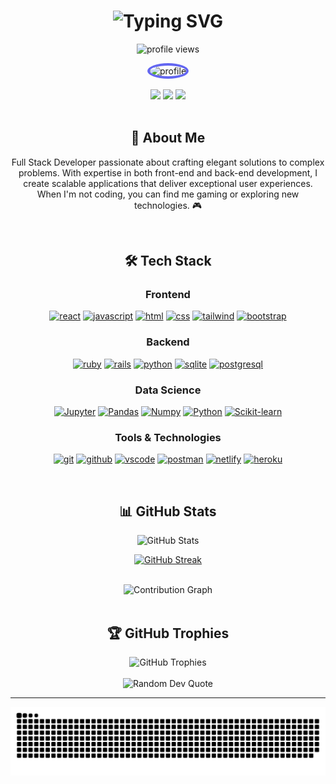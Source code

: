 <h1 align="center">
  <img src="https://readme-typing-svg.demolab.com?font=Fira+Code&weight=600&size=28&duration=4000&pause=1000&color=6366F1&center=true&vCenter=true&random=false&width=435&lines=Hi%2C+I'm+Jeff+%F0%9F%91%8B;Web+Developer;Cloud/Network+Engineer" alt="Typing SVG" />
</h1>

<p align="center">
  <img src="https://komarev.com/ghpvc/?username=jefflowkey&label=Profile%20views&color=6366F1&style=flat" alt="profile views" />
</p>

<div align="center">
  <img height="200" src="https://portal.intellisphere.cloud/favicon.ico" alt="profile" style="border-radius: 50%; border: 4px solid #6366F1;" />
</div>

<br/>

<div align="center">
  <a href="https://www.linkedin.com/in/jeffersonkilonzo"><img src="https://img.shields.io/badge/LinkedIn-0077B5?style=for-the-badge&logo=linkedin&logoColor=white" /></a>
  <a href="https://twitter.com/jeff_lowkey"><img src="https://img.shields.io/badge/Twitter-1DA1F2?style=for-the-badge&logo=twitter&logoColor=black" /></a>
  <a href="https://github.com/jefflowkey"><img src="https://img.shields.io/badge/GitHub-100000?style=for-the-badge&logo=github&logoColor=white" /></a>
</div>

<br/>

<div align="center">
  <h2>💫 About Me</h2>
  <p>
    Full Stack Developer passionate about crafting elegant solutions to complex problems. With expertise in both front-end and back-end development, I create scalable applications that deliver exceptional user experiences. When I'm not coding, you can find me gaming or exploring new technologies. 🎮
  </p>
</div>

<br/>

<div align="center">
  <h2>🛠️ Tech Stack</h2>

 <h3 align="center">Frontend</h3>
<p align="center">
  <a href="#"><img src="https://skillicons.dev/icons?i=react" width="48" height="48" alt="react" /></a>
  <a href="#"><img src="https://skillicons.dev/icons?i=javascript" width="48" height="48" alt="javascript" /></a>
  <a href="#"><img src="https://skillicons.dev/icons?i=html" width="48" height="48" alt="html" /></a>
  <a href="#"><img src="https://skillicons.dev/icons?i=css" width="48" height="48" alt="css" /></a>
  <a href="#"><img src="https://skillicons.dev/icons?i=tailwind" width="48" height="48" alt="tailwind" /></a>
  <a href="#"><img src="https://skillicons.dev/icons?i=bootstrap" width="48" height="48" alt="bootstrap" /></a>
</p>

<h3 align="center">Backend</h3>
<p align="center">
  <a href="#"><img src="https://skillicons.dev/icons?i=ruby" width="48" height="48" alt="ruby" /></a>
  <a href="#"><img src="https://skillicons.dev/icons?i=rails" width="48" height="48" alt="rails" /></a>
  <a href="#"><img src="https://skillicons.dev/icons?i=python" width="48" height="48" alt="python" /></a>
  <a href="#"><img src="https://skillicons.dev/icons?i=sqlite" width="48" height="48" alt="sqlite" /></a>
  <a href="#"><img src="https://skillicons.dev/icons?i=postgresql" width="48" height="48" alt="postgresql" /></a>
</p>

<h3 align="center">Data Science</h3>
<p align="center">
  <a href="#"><img src="https://img.shields.io/badge/Jupyter-F37626?style=for-the-badge&logo=Jupyter&logoColor=white" alt="Jupyter"></a>
  <a href="#"><img src="https://img.shields.io/badge/Pandas-150458?style=for-the-badge&logo=pandas&logoColor=white" alt="Pandas"></a>
  <a href="#"><img src="https://img.shields.io/badge/Numpy-013243?style=for-the-badge&logo=numpy&logoColor=white" alt="Numpy"></a>
  <a href="#"><img src="https://img.shields.io/badge/Python-3776AB?style=for-the-badge&logo=python&logoColor=white" alt="Python"></a>
  <a href="#"><img src="https://img.shields.io/badge/Scikit--learn-F7931E?style=for-the-badge&logo=scikit-learn&logoColor=white" alt="Scikit-learn"></a>
</p>

<h3 align="center">Tools & Technologies</h3>
<p align="center">
  <a href="#"><img src="https://skillicons.dev/icons?i=git" width="48" height="48" alt="git" /></a>
  <a href="#"><img src="https://skillicons.dev/icons?i=github" width="48" height="48" alt="github" /></a>
  <a href="#"><img src="https://skillicons.dev/icons?i=vscode" width="48" height="48" alt="vscode" /></a>
  <a href="#"><img src="https://skillicons.dev/icons?i=postman" width="48" height="48" alt="postman" /></a>
  <a href="#"><img src="https://skillicons.dev/icons?i=netlify" width="48" height="48" alt="netlify" /></a>
  <a href="#"><img src="https://skillicons.dev/icons?i=heroku" width="48" height="48" alt="heroku" /></a>
</p>
</div>




<br/>

<div align="center">
  <h2>📊 GitHub Stats</h2>
  
  <img src="https://github-readme-stats.vercel.app/api?username=jefflowkey&show_icons=true&theme=tokyonight&hide_border=true&bg_color=0D1117&title_color=6366F1&icon_color=6366F1" alt="GitHub Stats" height="200"/>
  
  <a href="https://git.io/streak-stats"><img src="https://github-readme-streak-stats.herokuapp.com?user=jefflowkey&theme=highcontrast&date_format=j%20M%5B%20Y%5D&type=png&hide_total_contributions=true&hide_current_streak=true&hide_longest_streak=true" alt="GitHub Streak" /></a>
</div>

<br/>

<div align="center">
  <img src="https://github-readme-activity-graph.vercel.app/graph?username=jefflowkey&bg_color=0D1117&color=6366F1&line=6366F1&point=FFFFFF&area=true&hide_border=true" alt="Contribution Graph" />
</div>

<br/>

<div align="center">
  <h2>🏆 GitHub Trophies</h2>
  <img src="https://github-profile-trophy.vercel.app/?username=jefflowkey&theme=discord&no-frame=true&no-bg=true&margin-w=4" alt="GitHub Trophies"/>
</div>

<br/>

<div align="center">
  <img src="https://quotes-github-readme.vercel.app/api?type=horizontal&theme=tokyonight" alt="Random Dev Quote"/>
</div>

---

<div align="center">
  <img src="https://raw.githubusercontent.com/AlexIrungu/AlexIrungu/main/dist/github-contribution-grid-snake.svg" alt="Snake animation" />
</div>
